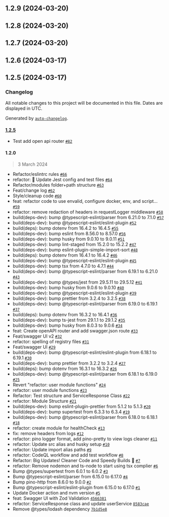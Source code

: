 ## 1.2.9 (2024-03-20)

## 1.2.8 (2024-03-20)

## 1.2.7 (2024-03-20)

## 1.2.6 (2024-03-17)

## 1.2.5 (2024-03-17)

### Changelog

All notable changes to this project will be documented in this file. Dates are displayed in UTC.

Generated by [`auto-changelog`](https://github.com/CookPete/auto-changelog).

#### [1.2.5](https://github.com/edwinhern/express-typescript-2024/compare/1.2.0...1.2.5)

- Test add open api router [`#82`](https://github.com/edwinhern/express-typescript-2024/pull/82)

#### 1.2.0

> 3 March 2024

- Refactor/eslintrc rules [`#66`](https://github.com/edwinhern/express-typescript-2024/pull/66)
- refactor: :rocket: Update Jest config and test files [`#64`](https://github.com/edwinhern/express-typescript-2024/pull/64)
- Refactor/modules folder+path structure [`#63`](https://github.com/edwinhern/express-typescript-2024/pull/63)
- Feat/change log [`#62`](https://github.com/edwinhern/express-typescript-2024/pull/62)
- Style/cleanup code [`#60`](https://github.com/edwinhern/express-typescript-2024/pull/60)
- feat: refactor code to use envalid, configure docker, env, and script… [`#59`](https://github.com/edwinhern/express-typescript-2024/pull/59)
- refactor: remove redaction of headers in requestLogger middleware [`#58`](https://github.com/edwinhern/express-typescript-2024/pull/58)
- build(deps-dev): bump @typescript-eslint/parser from 6.21.0 to 7.1.0 [`#57`](https://github.com/edwinhern/express-typescript-2024/pull/57)
- build(deps-dev): bump @typescript-eslint/eslint-plugin [`#52`](https://github.com/edwinhern/express-typescript-2024/pull/52)
- build(deps): bump dotenv from 16.4.2 to 16.4.5 [`#55`](https://github.com/edwinhern/express-typescript-2024/pull/55)
- build(deps-dev): bump eslint from 8.56.0 to 8.57.0 [`#56`](https://github.com/edwinhern/express-typescript-2024/pull/56)
- build(deps-dev): bump husky from 9.0.10 to 9.0.11 [`#51`](https://github.com/edwinhern/express-typescript-2024/pull/51)
- build(deps-dev): bump lint-staged from 15.2.0 to 15.2.2 [`#47`](https://github.com/edwinhern/express-typescript-2024/pull/47)
- build(deps-dev): bump eslint-plugin-simple-import-sort [`#48`](https://github.com/edwinhern/express-typescript-2024/pull/48)
- build(deps): bump dotenv from 16.4.1 to 16.4.2 [`#46`](https://github.com/edwinhern/express-typescript-2024/pull/46)
- build(deps-dev): bump @typescript-eslint/eslint-plugin [`#45`](https://github.com/edwinhern/express-typescript-2024/pull/45)
- build(deps-dev): bump tsx from 4.7.0 to 4.7.1 [`#44`](https://github.com/edwinhern/express-typescript-2024/pull/44)
- build(deps-dev): bump @typescript-eslint/parser from 6.19.1 to 6.21.0 [`#43`](https://github.com/edwinhern/express-typescript-2024/pull/43)
- build(deps-dev): bump @types/jest from 29.5.11 to 29.5.12 [`#41`](https://github.com/edwinhern/express-typescript-2024/pull/41)
- build(deps-dev): bump husky from 9.0.6 to 9.0.10 [`#40`](https://github.com/edwinhern/express-typescript-2024/pull/40)
- build(deps-dev): bump @typescript-eslint/eslint-plugin [`#39`](https://github.com/edwinhern/express-typescript-2024/pull/39)
- build(deps-dev): bump prettier from 3.2.4 to 3.2.5 [`#38`](https://github.com/edwinhern/express-typescript-2024/pull/38)
- build(deps-dev): bump @typescript-eslint/parser from 6.19.0 to 6.19.1 [`#37`](https://github.com/edwinhern/express-typescript-2024/pull/37)
- build(deps): bump dotenv from 16.3.2 to 16.4.1 [`#36`](https://github.com/edwinhern/express-typescript-2024/pull/36)
- build(deps-dev): bump ts-jest from 29.1.1 to 29.1.2 [`#35`](https://github.com/edwinhern/express-typescript-2024/pull/35)
- build(deps-dev): bump husky from 8.0.3 to 9.0.6 [`#34`](https://github.com/edwinhern/express-typescript-2024/pull/34)
- feat: Create openAPI router and add swagger.json route [`#33`](https://github.com/edwinhern/express-typescript-2024/pull/33)
- Feat/swagger UI v2 [`#32`](https://github.com/edwinhern/express-typescript-2024/pull/32)
- refactor: spelling of registry files [`#31`](https://github.com/edwinhern/express-typescript-2024/pull/31)
- Feat/swagger UI [`#29`](https://github.com/edwinhern/express-typescript-2024/pull/29)
- build(deps-dev): bump @typescript-eslint/eslint-plugin from 6.18.1 to 6.19.1 [`#30`](https://github.com/edwinhern/express-typescript-2024/pull/30)
- build(deps-dev): bump prettier from 3.2.2 to 3.2.4 [`#27`](https://github.com/edwinhern/express-typescript-2024/pull/27)
- build(deps): bump dotenv from 16.3.1 to 16.3.2 [`#26`](https://github.com/edwinhern/express-typescript-2024/pull/26)
- build(deps-dev): bump @typescript-eslint/parser from 6.18.1 to 6.19.0 [`#25`](https://github.com/edwinhern/express-typescript-2024/pull/25)
- Revert "refactor: user module functions" [`#24`](https://github.com/edwinhern/express-typescript-2024/pull/24)
- refactor: user module functions [`#23`](https://github.com/edwinhern/express-typescript-2024/pull/23)
- Refactor: Test structure and ServiceResponse Class [`#22`](https://github.com/edwinhern/express-typescript-2024/pull/22)
- refactor: Module Structure [`#21`](https://github.com/edwinhern/express-typescript-2024/pull/21)
- build(deps-dev): bump eslint-plugin-prettier from 5.1.2 to 5.1.3 [`#20`](https://github.com/edwinhern/express-typescript-2024/pull/20)
- build(deps-dev): bump supertest from 6.3.3 to 6.3.4 [`#19`](https://github.com/edwinhern/express-typescript-2024/pull/19)
- build(deps-dev): bump @typescript-eslint/parser from 6.18.0 to 6.18.1 [`#18`](https://github.com/edwinhern/express-typescript-2024/pull/18)
- refactor: create module for healthCheck [`#13`](https://github.com/edwinhern/express-typescript-2024/pull/13)
- fix: remove headers from logs [`#12`](https://github.com/edwinhern/express-typescript-2024/pull/12)
- refactor: pino logger format, add pino-pretty to view logs cleaner [`#11`](https://github.com/edwinhern/express-typescript-2024/pull/11)
- refactor: Update src alias and husky setup [`#10`](https://github.com/edwinhern/express-typescript-2024/pull/10)
- refactor: Update import alias paths [`#9`](https://github.com/edwinhern/express-typescript-2024/pull/9)
- refactor: CodeQL workflow and add test workflow [`#8`](https://github.com/edwinhern/express-typescript-2024/pull/8)
- Refactor: Big Updates! Cleaner Code and Speedy Builds 🚀 [`#7`](https://github.com/edwinhern/express-typescript-2024/pull/7)
- refactor: Remove nodemon and ts-node to start using tsx complier [`#6`](https://github.com/edwinhern/express-typescript-2024/pull/6)
- Bump @types/supertest from 6.0.1 to 6.0.2 [`#3`](https://github.com/edwinhern/express-typescript-2024/pull/3)
- Bump @typescript-eslint/parser from 6.15.0 to 6.17.0 [`#4`](https://github.com/edwinhern/express-typescript-2024/pull/4)
- Bump pino-http from 8.6.0 to 9.0.0 [`#2`](https://github.com/edwinhern/express-typescript-2024/pull/2)
- Bump @typescript-eslint/eslint-plugin from 6.15.0 to 6.17.0 [`#1`](https://github.com/edwinhern/express-typescript-2024/pull/1)
- Update Docker action and nvm version [`#5`](https://github.com/edwinhern/express-typescript-2024/pull/5)
- feat: Swagger UI with Zod Validation [`4566381`](https://github.com/edwinhern/express-typescript-2024/commit/4566381aec8959c369c695f20f1205e636c4635c)
- refactor: ServiceResponse class and update userService [`8583cae`](https://github.com/edwinhern/express-typescript-2024/commit/8583cae9c7a6d91d103524a6b6170c1f0fbfb1d2)
- Remove @types/lodash dependency [`7b1d5e8`](https://github.com/edwinhern/express-typescript-2024/commit/7b1d5e8b5a6b9710bfa70ee9518bd91994e4f3bf)
